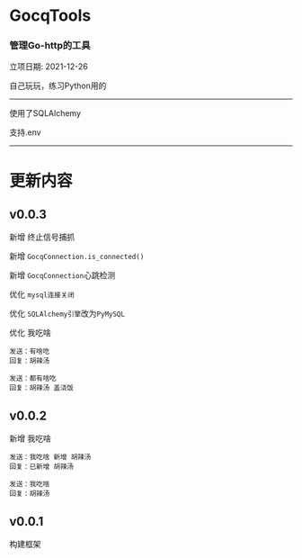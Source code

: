 # GocqTools

### 管理Go-http的工具

立项日期: 2021-12-26

自己玩玩，练习Python用的

***
使用了SQLAlchemy

支持.env
***
# 更新内容
## v0.0.3
新增 终止信号捕抓

新增 `GocqConnection.is_connected()`

新增 `GocqConnection`心跳检测

优化 `mysql连接关闭`

优化 `SQLAlchemy引擎`改为`PyMySQL`

优化 我吃啥
```
发送：有啥吃
回复：胡辣汤

发送：都有啥吃
回复：胡辣汤 盖浇饭
```
## v0.0.2
新增 我吃啥
```
发送：我吃啥 新增 胡辣汤
回复：已新增 胡辣汤

发送：我吃啥
回复：胡辣汤
```
## v0.0.1
构建框架
